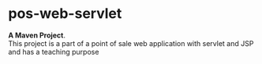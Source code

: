 # pos-web-servlet
**A Maven Project**. <br/>
This project is a part of a point of sale web application with servlet and JSP and has a teaching purpose
